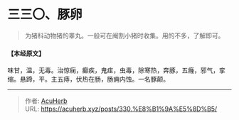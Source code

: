 # 三三〇、豚卵


> 为猪科动物猪的睾丸。一般可在阉割小猪时收集。用的不多，了解即可。

#### 【本经原文】
味甘，温，无毒。治惊痫，癫疾，鬼疰，虫毒，除寒热，奔豚，五癃，邪气，挛缩。悬蹄，平。主五痔，伏热在肠，肠痈内蚀。一名豚颠。

---

> 作者: [AcuHerb](https://acuherb.xyz)  
> URL: https://acuherb.xyz/posts/330.%E8%B1%9A%E5%8D%B5/  


